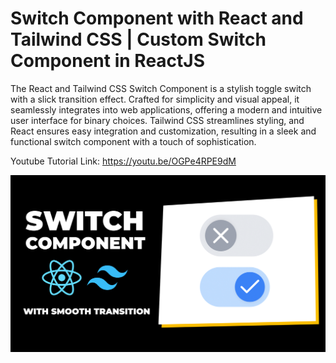 # Switch Component with React and Tailwind CSS | Custom Switch Component in ReactJS

The React and Tailwind CSS Switch Component is a stylish toggle switch with a slick transition effect. Crafted for simplicity and visual appeal, it seamlessly integrates into web applications, offering a modern and intuitive user interface for binary choices. Tailwind CSS streamlines styling, and React ensures easy integration and customization, resulting in a sleek and functional switch component with a touch of sophistication.

Youtube Tutorial Link: https://youtu.be/OGPe4RPE9dM

![Switch Component](public/SwitchComponent.png)
